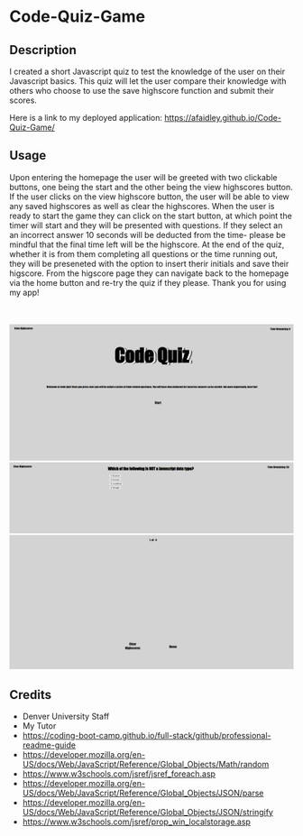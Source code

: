 # Code-Quiz-Game

## Description

I created a short Javascript quiz to test the knowledge of the user on their Javascript basics. This quiz will let the user compare their knowledge with others who choose to use the save highscore function and submit their scores.

Here is a link to my deployed application:
https://afaidley.github.io/Code-Quiz-Game/

## Usage

Upon entering the homepage the user will be greeted with two clickable buttons, one being the start and the other being the view highscores button. If the user clicks on the view highscore button, the user will be able to view any saved highscores as well as clear the highscores. When the user is ready to start the game they can click on the start button, at which point the timer will start and they will be presented with questions. If they select an an incorrect answer 10 seconds will be deducted from the time- please be mindful that the final time left will be the highscore. At the end of the quiz, whether it is from them completing all questions or the time running out, they will  be preseneted with the option to insert therir initials and save their higscore. From the higscore page they can navigate back to the homepage via the home button and re-try the quiz if they please.
Thank you for using my app!

<br></br>
![Code Quiz](./assets/img/Screenshot%202022-07-17%20172925.png)
![Code Quiz](./assets/img/Screenshot%202022-07-17%20173030.png)
![Code Quiz](./assets/img/Screenshot%202022-07-17%20173159.png)


## Credits

- Denver University Staff
- My Tutor
- https://coding-boot-camp.github.io/full-stack/github/professional-readme-guide
- https://developer.mozilla.org/en-US/docs/Web/JavaScript/Reference/Global_Objects/Math/random
- https://www.w3schools.com/jsref/jsref_foreach.asp
- https://developer.mozilla.org/en-US/docs/Web/JavaScript/Reference/Global_Objects/JSON/parse
- https://developer.mozilla.org/en-US/docs/Web/JavaScript/Reference/Global_Objects/JSON/stringify
- https://www.w3schools.com/jsref/prop_win_localstorage.asp
